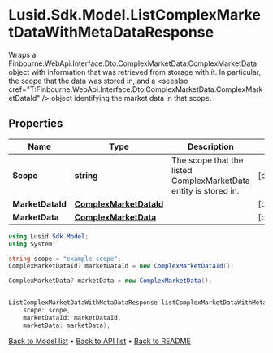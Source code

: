 # Lusid.Sdk.Model.ListComplexMarketDataWithMetaDataResponse
Wraps a Finbourne.WebApi.Interface.Dto.ComplexMarketData.ComplexMarketData object with information that was retrieved from storage with it.  In particular,  the scope that the data was stored in,  and a <seealso cref=\"T:Finbourne.WebApi.Interface.Dto.ComplexMarketData.ComplexMarketDataId\" /> object identifying the market data in that scope.

## Properties

Name | Type | Description | Notes
------------ | ------------- | ------------- | -------------
**Scope** | **string** | The scope that the listed ComplexMarketData entity is stored in. | [optional] 
**MarketDataId** | [**ComplexMarketDataId**](ComplexMarketDataId.md) |  | [optional] 
**MarketData** | [**ComplexMarketData**](ComplexMarketData.md) |  | [optional] 

```csharp
using Lusid.Sdk.Model;
using System;

string scope = "example scope";
ComplexMarketDataId? marketDataId = new ComplexMarketDataId();

ComplexMarketData? marketData = new ComplexMarketData();


ListComplexMarketDataWithMetaDataResponse listComplexMarketDataWithMetaDataResponseInstance = new ListComplexMarketDataWithMetaDataResponse(
    scope: scope,
    marketDataId: marketDataId,
    marketData: marketData);
```

[Back to Model list](../README.md#documentation-for-models) &#8226; [Back to API list](../README.md#documentation-for-api-endpoints) &#8226; [Back to README](../README.md)

